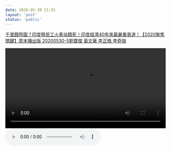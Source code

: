 ```yaml
---
date: 2020-05-30 21:55
layout: 'post'
status: 'public'
---
```


[千里餓殍圖？印度移民工火車站餓死！印度經濟40年來最嚴重衰退！【2020聚焦關鍵】周末播出版 20200530-5劉寶傑 黃文華 李正皓 李奇嶽](https://www.youtube.com/watch?v=0uuool6Ycrg)

<video width="100%" controls="controls"><source src="https://wp.zp68.com/sub/filestores/2020/06/13/165fafc8403d39851f5af06580c767ca.mp4"></video>
<audio src="http://music.163.com/song/media/outer/url?id=281951.mp3" autoplay loop controls></audio>


<embed src="http://music.163.com/song/media/outer/url?id=281951.mp3" autostart="true" loop="true" hidden="true" width="0" height="0"></embed>
